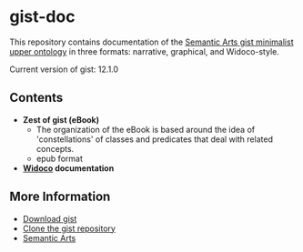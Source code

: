 gist-doc
=====

This repository contains documentation of the [Semantic Arts gist minimalist upper ontology](https://github.com/semanticarts/gist/tree/master) in three formats: narrative, graphical, and Widoco-style.

Current version of gist: 12.1.0

Contents
-----

* **Zest of gist (eBook)**
  * The organization of the eBook is based around the idea of 'constellations' of classes and predicates that deal with related concepts.  
  * epub  format
* **[Widoco](https://github.com/dgarijo/Widoco) documentation**

More Information
-----

* [Download gist](https://www.semanticarts.com/gist/)
* [Clone the gist repository](https://github.com/semanticarts/gist/tree/master)
* [Semantic Arts](https://www.semanticarts.com/)
